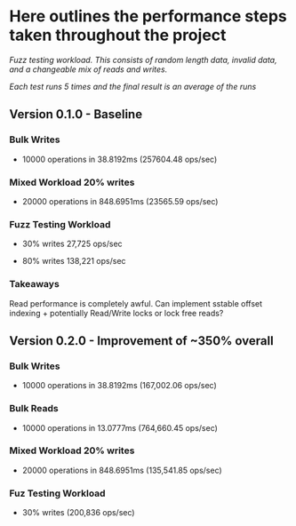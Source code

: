 # Here outlines the performance steps taken throughout the project

_Fuzz testing workload.
This consists of random length data, invalid data, and a changeable mix of reads and writes._

_Each test runs 5 times and the final result is an average of the runs_

## Version 0.1.0 - Baseline

### Bulk Writes

- 10000 operations in 38.8192ms (257604.48 ops/sec)

### Mixed Workload 20% writes

- 20000 operations in 848.6951ms (23565.59 ops/sec)

### Fuzz Testing Workload

- 30% writes 27,725 ops/sec

- 80% writes 138,221 ops/sec

### Takeaways

Read performance is completely awful. Can implement sstable offset indexing + potentially Read/Write locks or lock free reads?

## Version 0.2.0 - Improvement of ~350% overall

### Bulk Writes

- 10000 operations in 38.8192ms (167,002.06 ops/sec)

### Bulk Reads

- 10000 operations in 13.0777ms (764,660.45 ops/sec)

### Mixed Workload 20% writes

- 20000 operations in 848.6951ms (135,541.85 ops/sec)

### Fuz Testing Workload

- 30% writes (200,836 ops/sec)
